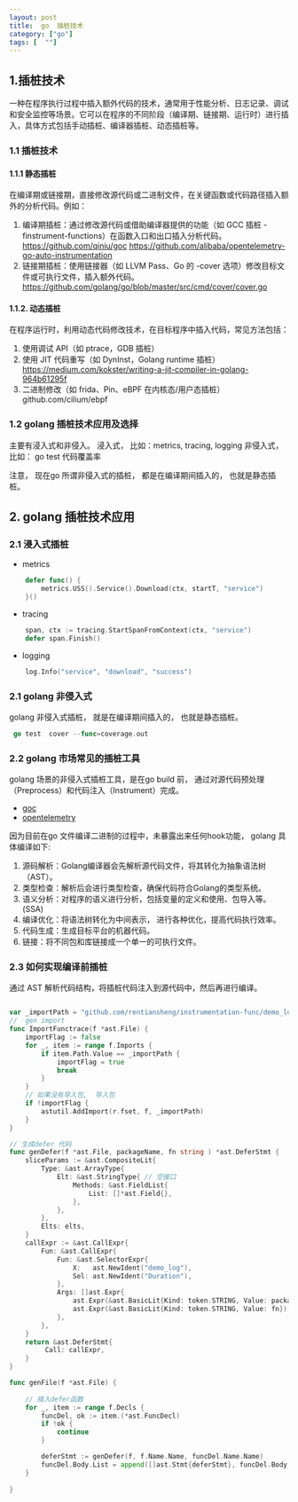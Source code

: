 ```yaml
---
layout: post
title:  go  插桩技术
category: ["go"]
tags: [  ""]
---
```


## 1.插桩技术
一种在程序执行过程中插入额外代码的技术，通常用于性能分析、日志记录、调试和安全监控等场景。它可以在程序的不同阶段（编译期、链接期、运行时）进行插入，具体方式包括手动插桩、编译器插桩、动态插桩等。

### 1.1  插桩技术
#### 1.1.1 静态插桩
在编译期或链接期，直接修改源代码或二进制文件，在关键函数或代码路径插入额外的分析代码。例如：

1. 编译期插桩：通过修改源代码或借助编译器提供的功能（如 GCC 插桩 -finstrument-functions）在函数入口和出口插入分析代码。 https://github.com/qiniu/goc https://github.com/alibaba/opentelemetry-go-auto-instrumentation
2. 链接期插桩：使用链接器（如 LLVM Pass、Go 的 -cover 选项）修改目标文件或可执行文件，插入额外代码。  https://github.com/golang/go/blob/master/src/cmd/cover/cover.go
#### 1.1.2. 动态插桩
在程序运行时，利用动态代码修改技术，在目标程序中插入代码，常见方法包括：

1. 使用调试 API（如 ptrace，GDB 插桩）
2. 使用 JIT 代码重写（如 DynInst，Golang runtime 插桩） https://medium.com/kokster/writing-a-jit-compiler-in-golang-964b61295f
3. 二进制修改（如 frida、Pin、eBPF 在内核态/用户态插桩）  github.com/cilium/ebpf


### 1.2 golang 插桩技术应用及选择
主要有浸入式和非侵入。 
浸入式， 比如：metrics, tracing, logging
非侵入式，  比如： go test 代码覆盖率

注意， 现在go 所谓非侵入式的插桩， 都是在编译期间插入的， 也就是静态插桩。

## 2. golang 插桩技术应用

### 2.1 浸入式插桩

- metrics
```go
	defer func() {
		metrics.USS().Service().Download(ctx, startT, "service")
	}()
```
- tracing
```go
    span, ctx := tracing.StartSpanFromContext(ctx, "service")
    defer span.Finish()
```
- logging
```go
    log.Info("service", "download", "success")
```

### 2.1 golang 非侵入式

golang 非侵入式插桩， 就是在编译期间插入的， 也就是静态插桩。
```go
 go test  cover --func=coverage.out 
```

### 2.2 golang 市场常见的插桩工具

golang 场景的非侵入式插桩工具，是在go build 前， 通过对源代码预处理（Preprocess）和代码注入（Instrument）完成。  
-  [goc](https://github.com/qiniu/goc)
- [opentelemetry](https://github.com/alibaba/opentelemetry-go-auto-instrumentation)

因为目前在go 文件编译二进制的过程中，未暴露出来任何hook功能， 
golang 具体编译如下: 
1. 源码解析：Golang编译器会先解析源代码文件，将其转化为抽象语法树（AST）。
2. 类型检查：解析后会进行类型检查，确保代码符合Golang的类型系统。
3. 语义分析：对程序的语义进行分析，包括变量的定义和使用、包导入等。(SSA) 
4. 编译优化：将语法树转化为中间表示， 进行各种优化，提高代码执行效率。
5. 代码生成：生成目标平台的机器代码。
6. 链接：将不同包和库链接成一个单一的可执行文件。


### 2.3 如何实现编译前插桩

通过 AST 解析代码结构，将插桩代码注入到源代码中，然后再进行编译。 

```go

var _importPath = "github.com/rentiansheng/instrumentation-func/demo_log"
//  gen import  
func ImportFunctrace(f *ast.File) {
    importFlag := false
    for _, item := range f.Imports {
        if item.Path.Value == _importPath {
            importFlag = true
            break
        }
    }
    // 如果没有导入包,  导入包
    if !importFlag {
        astutil.AddImport(r.fset, f, _importPath)
    }
}

// 生成defer 代码
func genDefer(f *ast.File, packageName, fn string ) *ast.DeferStmt {
    sliceParams := &ast.CompositeLit{
        Type: &ast.ArrayType{
            Elt: &ast.StringType{ // 空接口
                Methods: &ast.FieldList{
                    List: []*ast.Field{},
                },
            },
        },
        Elts: elts,
    }
	callExpr := &ast.CallExpr{
        Fun: &ast.CallExpr{
            Fun: &ast.SelectorExpr{
                X:   ast.NewIdent("demo_log"),
                Sel: ast.NewIdent("Duration"),
            },
            Args: []ast.Expr{
                ast.Expr(&ast.BasicLit{Kind: token.STRING, Value: packageName}),			    
                ast.Expr(&ast.BasicLit{Kind: token.STRING, Value: fn}),
            },
		},
    }
    return &ast.DeferStmt{
         Call: callExpr,
    }
}

func genFile(f *ast.File) {
	
    // 插入defer函数
    for _, item := range f.Decls {
        funcDel, ok := item.(*ast.FuncDecl)
        if !ok {
            continue
        }

        deferStmt := genDefer(f, f.Name.Name, funcDel.Name.Name)
        funcDel.Body.List = append([]ast.Stmt{deferStmt}, funcDel.Body.List...)
    }
	
}


``` 






